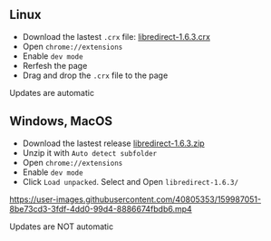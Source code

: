 ## Linux
- Download the lastest `.crx` file: [libredirect-1.6.3.crx](https://github.com/libredirect/libredirect/releases/download/v1.6.3/libredirect-1.6.3.crx)
- Open `chrome://extensions`
- Enable `dev mode`
- Rerfesh the page
- Drag and drop the `.crx` file to the page

Updates are automatic

## Windows, MacOS
- Download the lastest release [libredirect-1.6.3.zip](https://github.com/libredirect/libredirect/releases/download/v1.6.3/libredirect-1.6.3.zip)
- Unzip it with `Auto detect subfolder`
- Open `chrome://extensions`
- Enable `dev mode`
- Click `Load unpacked`. Select and Open `libredirect-1.6.3/`

https://user-images.githubusercontent.com/40805353/159987051-8be73cd3-3fdf-4dd0-99d4-8886674fbdb6.mp4

Updates are NOT automatic
